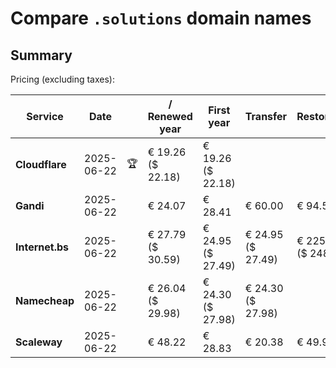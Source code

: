 # Compare `.solutions` domain names

## Summary

Pricing (excluding taxes):

| Service | Date |  | / Renewed year | First year | Transfer | Restoration |
|--|--|--|--|--|--|--|
| **Cloudflare** | 2025-06-22 | 🏆 | € 19.26<br>($ 22.18) | € 19.26<br>($ 22.18) |  |  |
| **Gandi** | 2025-06-22 |  | € 24.07 | € 28.41 | € 60.00 | € 94.53 |
| **Internet.bs** | 2025-06-22 |  | € 27.79<br>($ 30.59) | € 24.95<br>($ 27.49) | € 24.95<br>($ 27.49) | € 225.85<br>($ 248.79) |
| **Namecheap** | 2025-06-22 |  | € 26.04<br>($ 29.98) | € 24.30<br>($ 27.98) | € 24.30<br>($ 27.98) |  |
| **Scaleway** | 2025-06-22 |  | € 48.22 | € 28.83 | € 20.38 | € 49.99 |
